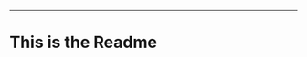 --------------------------------------------------------------------------------

# This is the Readme

